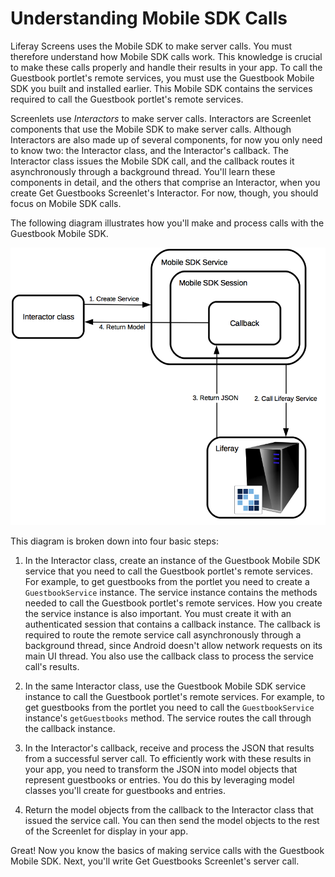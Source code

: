# Understanding Mobile SDK Calls [](id=understanding-mobile-sdk-calls)

Liferay Screens uses the Mobile SDK to make server calls. You must therefore 
understand how Mobile SDK calls work. This knowledge is crucial to make these 
calls properly and handle their results in your app. To call the Guestbook 
portlet's remote services, you must use the Guestbook Mobile SDK you built and 
installed earlier. This Mobile SDK contains the services required to call the 
Guestbook portlet's remote services. 

Screenlets use *Interactors* to make server calls. Interactors are Screenlet 
components that use the Mobile SDK to make server calls. Although Interactors 
are also made up of several components, for now you only need to know two: the 
Interactor class, and the Interactor's callback. The Interactor class issues the 
Mobile SDK call, and the callback routes it asynchronously through a background 
thread. You'll learn these components in detail, and the others that comprise an 
Interactor, when you create Get Guestbooks Screenlet's Interactor. For now, 
though, you should focus on Mobile SDK calls. 

The following diagram illustrates how you'll make and process calls with the 
Guestbook Mobile SDK. 

![Figure 1: A call made with the Guestbook Mobile SDK requires that you create a Mobile SDK service instance, use it to call the Liferay service, transform the resulting JSON into model objects, and pass those model objects back to the Screenlet Interactor class that issued the call.](../../images/android-mobile-sdk.png)

This diagram is broken down into four basic steps:

1. In the Interactor class, create an instance of the Guestbook Mobile SDK 
   service that you need to call the Guestbook portlet's remote services. For 
   example, to get guestbooks from the portlet you need to create a 
   `GuestbookService` instance. The service instance contains the methods needed 
   to call the Guestbook portlet's remote services. How you create the service 
   instance is also important. You must create it with an authenticated session 
   that contains a callback instance. The callback is required to route the 
   remote service call asynchronously through a background thread, since Android 
   doesn't allow network requests on its main UI thread. You also use the 
   callback class to process the service call's results. 

2. In the same Interactor class, use the Guestbook Mobile SDK service instance 
   to call the Guestbook portlet's remote services. For example, to get 
   guestbooks from the portlet you need to call the `GuestbookService` 
   instance's `getGuestbooks` method. The service routes the call through the 
   callback instance. 

3. In the Interactor's callback, receive and process the JSON that results from 
   a successful server call. To efficiently work with these results in your app, 
   you need to transform the JSON into model objects that represent guestbooks 
   or entries. You do this by leveraging model classes you'll create for 
   guestbooks and entries. 

4. Return the model objects from the callback to the Interactor class that 
   issued the service call. You can then send the model objects to the rest of 
   the Screenlet for display in your app. 

Great! Now you know the basics of making service calls with the Guestbook Mobile 
SDK. Next, you'll write Get Guestbooks Screenlet's server call. 
